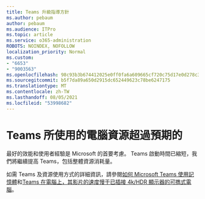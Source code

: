 ```yaml
---
title: Teams 升級指導方針
ms.author: pebaum
author: pebaum
ms.audience: ITPro
ms.topic: article
ms.service: o365-administration
ROBOTS: NOINDEX, NOFOLLOW
localization_priority: Normal
ms.custom:
- "6653"
- "9003563"
ms.openlocfilehash: 98c93b3b674412025e0ff0fa6a609665cf720c75d17e0d278c3abe123d5ec01c
ms.sourcegitcommit: b5f7da89a650d2915dc652449623c78be6247175
ms.translationtype: MT
ms.contentlocale: zh-TW
ms.lasthandoff: 08/05/2021
ms.locfileid: "53998682"
---
```

# <a name="teams-is-using-more-computer-resources-than-expected"></a>Teams 所使用的電腦資源超過預期的

最好的效能和使用者經驗是 Microsoft 的首要考慮。 Teams 啟動時間已縮短，我們將繼續提高 Teams，包括整體資源消耗量。  

如需 Teams 及資源使用方式的詳細資訊，請參閱[如何 Microsoft Teams 使用記憶體](https://docs.microsoft.com/microsoftteams/teams-memory-usage-perf)和[Teams 在電腦上，其影片的速度慢于已插接 4k/HDR 顯示器的可擕式電腦](https://docs.microsoft.com/MicrosoftTeams/troubleshoot/known-issues/teams-slow-video-meetings-laptops-4k)。
